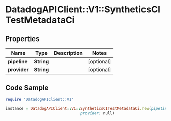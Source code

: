# DatadogAPIClient::V1::SyntheticsCITestMetadataCi

## Properties

Name | Type | Description | Notes
------------ | ------------- | ------------- | -------------
**pipeline** | **String** |  | [optional] 
**provider** | **String** |  | [optional] 

## Code Sample

```ruby
require 'DatadogAPIClient::V1'

instance = DatadogAPIClient::V1::SyntheticsCITestMetadataCi.new(pipeline: null,
                                 provider: null)
```


